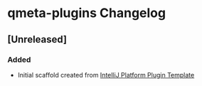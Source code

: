 <!-- Keep a Changelog guide -> https://keepachangelog.com -->

# qmeta-plugins Changelog

## [Unreleased]
### Added
- Initial scaffold created from [IntelliJ Platform Plugin Template](https://github.com/JetBrains/intellij-platform-plugin-template)
